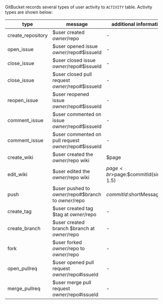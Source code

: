 GitBucket records several types of user activity to ```ACTIVITY``` table. Activity types are shown below:

type              | message                                              | additional information
------------------|------------------------------------------------------|------------------------
create_repository |$user created $owner/$repo                            |-
open_issue        |$user opened issue $owner/$repo#$issueId              |-
close_issue       |$user closed issue $owner/$repo#$issueId              |-
close_issue       |$user closed pull request $owner/$repo#$issueId       |-
reopen_issue      |$user reopened issue $owner/$repo#$issueId            |-
comment_issue     |$user commented on issue $owner/$repo#$issueId        |-
comment_issue     |$user commented on pull request $owner/$repo#$issueId |-
create_wiki       |$user created the $owner/$repo wiki                   |$page
edit_wiki         |$user edited the $owner/$repo wiki                    |$page<br>$page:$commitId(since 1.5)
push              |$user pushed to $owner/$repo#$branch to $owner/$repo  |$commitId:$shortMessage\n*
create_tag        |$user created tag $tag at $owner/$repo                |-
create_branch     |$user created branch $branch at $owner/$repo          |-
fork              |$user forked $owner/$repo to $owner/$repo             |-
open_pullreq      |$user opened pull request $owner/$repo#issueId        |-
merge_pullreq     |$user merge pull request $owner/$repo#issueId         |-
